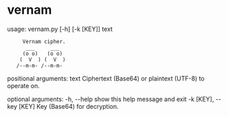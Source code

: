 # vernam
usage: vernam.py [-h] [-k [KEY]] text

         Vernam cipher.
          ___     ___
         (o o)   (o o)
        (  V  ) (  V  ) 
       /--m-m- /--m-m-

positional arguments:
  text                  Ciphertext (Base64) or plaintext (UTF-8) to operate on.

optional arguments:
  -h, --help            show this help message and exit
  -k [KEY], --key [KEY]
                        Key (Base64) for decryption.
